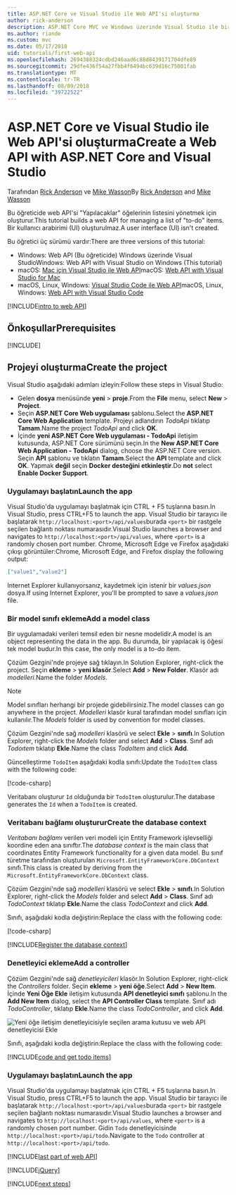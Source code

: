 ```yaml
---
title: ASP.NET Core ve Visual Studio ile Web API'si oluşturma
author: rick-anderson
description: ASP.NET Core MVC ve Windows üzerinde Visual Studio ile bir web API'si oluşturma
ms.author: riande
ms.custom: mvc
ms.date: 05/17/2018
uid: tutorials/first-web-api
ms.openlocfilehash: 2694388324cdbd246aad6c88d8439171704dfe89
ms.sourcegitcommit: 29dfe436f54a27fbb4f6494bc639d16c75001fab
ms.translationtype: MT
ms.contentlocale: tr-TR
ms.lasthandoff: 08/09/2018
ms.locfileid: "39722522"
---
```

# <a name="create-a-web-api-with-aspnet-core-and-visual-studio"></a><span data-ttu-id="57952-103">ASP.NET Core ve Visual Studio ile Web API'si oluşturma</span><span class="sxs-lookup"><span data-stu-id="57952-103">Create a Web API with ASP.NET Core and Visual Studio</span></span>

<span data-ttu-id="57952-104">Tarafından [Rick Anderson](https://twitter.com/RickAndMSFT) ve [Mike Wasson](https://github.com/mikewasson)</span><span class="sxs-lookup"><span data-stu-id="57952-104">By [Rick Anderson](https://twitter.com/RickAndMSFT) and [Mike Wasson](https://github.com/mikewasson)</span></span>

<span data-ttu-id="57952-105">Bu öğreticide web API'si "Yapılacaklar" öğelerinin listesini yönetmek için oluşturur.</span><span class="sxs-lookup"><span data-stu-id="57952-105">This tutorial builds a web API for managing a list of "to-do" items.</span></span> <span data-ttu-id="57952-106">Bir kullanıcı arabirimi (UI) oluşturulmaz.</span><span class="sxs-lookup"><span data-stu-id="57952-106">A user interface (UI) isn't created.</span></span>

<span data-ttu-id="57952-107">Bu öğretici üç sürümü vardır:</span><span class="sxs-lookup"><span data-stu-id="57952-107">There are three versions of this tutorial:</span></span>

* <span data-ttu-id="57952-108">Windows: Web API (Bu öğreticide) Windows üzerinde Visual Studio</span><span class="sxs-lookup"><span data-stu-id="57952-108">Windows: Web API with Visual Studio on Windows (This tutorial)</span></span>
* <span data-ttu-id="57952-109">macOS: [Mac için Visual Studio ile Web API](xref:tutorials/first-web-api-mac)</span><span class="sxs-lookup"><span data-stu-id="57952-109">macOS: [Web API with Visual Studio for Mac](xref:tutorials/first-web-api-mac)</span></span>
* <span data-ttu-id="57952-110">macOS, Linux, Windows: [Visual Studio Code ile Web API](xref:tutorials/web-api-vsc)</span><span class="sxs-lookup"><span data-stu-id="57952-110">macOS, Linux, Windows: [Web API with Visual Studio Code](xref:tutorials/web-api-vsc)</span></span>

<!-- WARNING: The code AND images in this doc are used by uid: tutorials/web-api-vsc, tutorials/first-web-api-mac and tutorials/first-web-api. If you change any code/images in this tutorial, update uid: tutorials/web-api-vsc -->

[!INCLUDE[intro to web API](../includes/webApi/intro.md)]

## <a name="prerequisites"></a><span data-ttu-id="57952-111">Önkoşullar</span><span class="sxs-lookup"><span data-stu-id="57952-111">Prerequisites</span></span>

[!INCLUDE[](~/includes/net-core-prereqs-windows.md)]

## <a name="create-the-project"></a><span data-ttu-id="57952-112">Projeyi oluşturma</span><span class="sxs-lookup"><span data-stu-id="57952-112">Create the project</span></span>

<span data-ttu-id="57952-113">Visual Studio aşağıdaki adımları izleyin:</span><span class="sxs-lookup"><span data-stu-id="57952-113">Follow these steps in Visual Studio:</span></span>

* <span data-ttu-id="57952-114">Gelen **dosya** menüsünde **yeni** > **proje**.</span><span class="sxs-lookup"><span data-stu-id="57952-114">From the **File** menu, select **New** > **Project**.</span></span>
* <span data-ttu-id="57952-115">Seçin **ASP.NET Core Web uygulaması** şablonu.</span><span class="sxs-lookup"><span data-stu-id="57952-115">Select the **ASP.NET Core Web Application** template.</span></span> <span data-ttu-id="57952-116">Projeyi adlandırın *TodoApi* tıklatıp **Tamam**.</span><span class="sxs-lookup"><span data-stu-id="57952-116">Name the project *TodoApi* and click **OK**.</span></span>
* <span data-ttu-id="57952-117">İçinde **yeni ASP.NET Core Web uygulaması - TodoApi** iletişim kutusunda, ASP.NET Core sürümünü seçin.</span><span class="sxs-lookup"><span data-stu-id="57952-117">In the **New ASP.NET Core Web Application - TodoApi** dialog, choose the ASP.NET Core version.</span></span> <span data-ttu-id="57952-118">Seçin **API** şablonu ve tıklatın **Tamam**.</span><span class="sxs-lookup"><span data-stu-id="57952-118">Select the **API** template and click **OK**.</span></span> <span data-ttu-id="57952-119">Yapmak **değil** seçin **Docker desteğini etkinleştir**.</span><span class="sxs-lookup"><span data-stu-id="57952-119">Do **not** select **Enable Docker Support**.</span></span>

### <a name="launch-the-app"></a><span data-ttu-id="57952-120">Uygulamayı başlatın</span><span class="sxs-lookup"><span data-stu-id="57952-120">Launch the app</span></span>

<span data-ttu-id="57952-121">Visual Studio'da uygulamayı başlatmak için CTRL + F5 tuşlarına basın.</span><span class="sxs-lookup"><span data-stu-id="57952-121">In Visual Studio, press CTRL+F5 to launch the app.</span></span> <span data-ttu-id="57952-122">Visual Studio bir tarayıcı ile başlatarak `http://localhost:<port>/api/values`burada `<port>` bir rastgele seçilen bağlantı noktası numarasıdır.</span><span class="sxs-lookup"><span data-stu-id="57952-122">Visual Studio launches a browser and navigates to `http://localhost:<port>/api/values`, where `<port>` is a randomly chosen port number.</span></span> <span data-ttu-id="57952-123">Chrome, Microsoft Edge ve Firefox aşağıdaki çıkışı görüntüler:</span><span class="sxs-lookup"><span data-stu-id="57952-123">Chrome, Microsoft Edge, and Firefox display the following output:</span></span>

```json
["value1","value2"]
```

<span data-ttu-id="57952-124">Internet Explorer kullanıyorsanız, kaydetmek için istenir bir *values.json* dosya.</span><span class="sxs-lookup"><span data-stu-id="57952-124">If using Internet Explorer, you'll be prompted to save a *values.json* file.</span></span>

### <a name="add-a-model-class"></a><span data-ttu-id="57952-125">Bir model sınıfı ekleme</span><span class="sxs-lookup"><span data-stu-id="57952-125">Add a model class</span></span>

<span data-ttu-id="57952-126">Bir uygulamadaki verileri temsil eden bir nesne modelidir.</span><span class="sxs-lookup"><span data-stu-id="57952-126">A model is an object representing the data in the app.</span></span> <span data-ttu-id="57952-127">Bu durumda, bir yapılacak iş öğesi tek model budur.</span><span class="sxs-lookup"><span data-stu-id="57952-127">In this case, the only model is a to-do item.</span></span>

<span data-ttu-id="57952-128">Çözüm Gezgini'nde projeye sağ tıklayın.</span><span class="sxs-lookup"><span data-stu-id="57952-128">In Solution Explorer, right-click the project.</span></span> <span data-ttu-id="57952-129">Seçin **ekleme** > **yeni klasör**.</span><span class="sxs-lookup"><span data-stu-id="57952-129">Select **Add** > **New Folder**.</span></span> <span data-ttu-id="57952-130">Klasör adı *modelleri*.</span><span class="sxs-lookup"><span data-stu-id="57952-130">Name the folder *Models*.</span></span>

> [!NOTE]
> <span data-ttu-id="57952-131">Model sınıfları herhangi bir projede gidebilirsiniz.</span><span class="sxs-lookup"><span data-stu-id="57952-131">The model classes can go anywhere in the project.</span></span> <span data-ttu-id="57952-132">*Modelleri* klasör kural tarafından model sınıfları için kullanılır.</span><span class="sxs-lookup"><span data-stu-id="57952-132">The *Models* folder is used by convention for model classes.</span></span>

<span data-ttu-id="57952-133">Çözüm Gezgini'nde sağ *modelleri* klasörü ve select **Ekle** > **sınıfı**.</span><span class="sxs-lookup"><span data-stu-id="57952-133">In Solution Explorer, right-click the *Models* folder and select **Add** > **Class**.</span></span> <span data-ttu-id="57952-134">Sınıf adı *Todoıtem* tıklatıp **Ekle**.</span><span class="sxs-lookup"><span data-stu-id="57952-134">Name the class *TodoItem* and click **Add**.</span></span>

<span data-ttu-id="57952-135">Güncelleştirme `TodoItem` aşağıdaki kodla sınıfı:</span><span class="sxs-lookup"><span data-stu-id="57952-135">Update the `TodoItem` class with the following code:</span></span>

[!code-csharp[](first-web-api/samples/2.0/TodoApi/Models/TodoItem.cs)]

<span data-ttu-id="57952-136">Veritabanı oluşturur `Id` olduğunda bir `TodoItem` oluşturulur.</span><span class="sxs-lookup"><span data-stu-id="57952-136">The database generates the `Id` when a `TodoItem` is created.</span></span>

### <a name="create-the-database-context"></a><span data-ttu-id="57952-137">Veritabanı bağlamı oluşturur</span><span class="sxs-lookup"><span data-stu-id="57952-137">Create the database context</span></span>

<span data-ttu-id="57952-138">*Veritabanı bağlamı* verilen veri modeli için Entity Framework işlevselliği koordine eden ana sınıftır.</span><span class="sxs-lookup"><span data-stu-id="57952-138">The *database context* is the main class that coordinates Entity Framework functionality for a given data model.</span></span> <span data-ttu-id="57952-139">Bu sınıf türetme tarafından oluşturulan `Microsoft.EntityFrameworkCore.DbContext` sınıfı.</span><span class="sxs-lookup"><span data-stu-id="57952-139">This class is created by deriving from the `Microsoft.EntityFrameworkCore.DbContext` class.</span></span>

<span data-ttu-id="57952-140">Çözüm Gezgini'nde sağ *modelleri* klasörü ve select **Ekle** > **sınıfı**.</span><span class="sxs-lookup"><span data-stu-id="57952-140">In Solution Explorer, right-click the *Models* folder and select **Add** > **Class**.</span></span> <span data-ttu-id="57952-141">Sınıf adı *TodoContext* tıklatıp **Ekle**.</span><span class="sxs-lookup"><span data-stu-id="57952-141">Name the class *TodoContext* and click **Add**.</span></span>

<span data-ttu-id="57952-142">Sınıfı, aşağıdaki kodla değiştirin:</span><span class="sxs-lookup"><span data-stu-id="57952-142">Replace the class with the following code:</span></span>

[!code-csharp[](first-web-api/samples/2.0/TodoApi/Models/TodoContext.cs)]

[!INCLUDE[Register the database context](../includes/webApi/register_dbContext.md)]

### <a name="add-a-controller"></a><span data-ttu-id="57952-143">Denetleyici ekleme</span><span class="sxs-lookup"><span data-stu-id="57952-143">Add a controller</span></span>

<span data-ttu-id="57952-144">Çözüm Gezgini'nde sağ *denetleyicileri* klasör.</span><span class="sxs-lookup"><span data-stu-id="57952-144">In Solution Explorer, right-click the *Controllers* folder.</span></span> <span data-ttu-id="57952-145">Seçin **ekleme** > **yeni öğe**.</span><span class="sxs-lookup"><span data-stu-id="57952-145">Select **Add** > **New Item**.</span></span> <span data-ttu-id="57952-146">İçinde **Yeni Öğe Ekle** iletişim kutusunda **API denetleyici sınıfı** şablonu.</span><span class="sxs-lookup"><span data-stu-id="57952-146">In the **Add New Item** dialog, select the **API Controller Class** template.</span></span> <span data-ttu-id="57952-147">Sınıf adı *TodoController*, tıklatıp **Ekle**.</span><span class="sxs-lookup"><span data-stu-id="57952-147">Name the class *TodoController*, and click **Add**.</span></span>

![Yeni öğe iletişim denetleyicisiyle seçilen arama kutusu ve web API denetleyicisi Ekle](first-web-api/_static/new_controller.png)

<span data-ttu-id="57952-149">Sınıfı, aşağıdaki kodla değiştirin:</span><span class="sxs-lookup"><span data-stu-id="57952-149">Replace the class with the following code:</span></span>

[!INCLUDE[code and get todo items](../includes/webApi/getTodoItems.md)]

### <a name="launch-the-app"></a><span data-ttu-id="57952-150">Uygulamayı başlatın</span><span class="sxs-lookup"><span data-stu-id="57952-150">Launch the app</span></span>

<span data-ttu-id="57952-151">Visual Studio'da uygulamayı başlatmak için CTRL + F5 tuşlarına basın.</span><span class="sxs-lookup"><span data-stu-id="57952-151">In Visual Studio, press CTRL+F5 to launch the app.</span></span> <span data-ttu-id="57952-152">Visual Studio bir tarayıcı ile başlatarak `http://localhost:<port>/api/values`burada `<port>` bir rastgele seçilen bağlantı noktası numarasıdır.</span><span class="sxs-lookup"><span data-stu-id="57952-152">Visual Studio launches a browser and navigates to `http://localhost:<port>/api/values`, where `<port>` is a randomly chosen port number.</span></span> <span data-ttu-id="57952-153">Gidin `Todo` denetleyicisinde `http://localhost:<port>/api/todo`.</span><span class="sxs-lookup"><span data-stu-id="57952-153">Navigate to the `Todo` controller at `http://localhost:<port>/api/todo`.</span></span>

[!INCLUDE[last part of web API](../includes/webApi/end.md)]

[!INCLUDE[jQuery](../includes/webApi/add-jquery.md)]

[!INCLUDE[next steps](../includes/webApi/next.md)]
